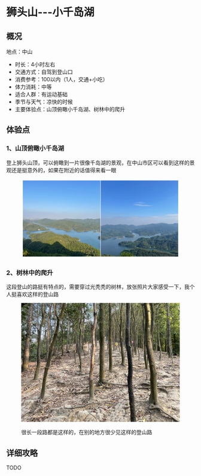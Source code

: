 # 狮头山---小千岛湖

## 概况

地点：中山

* 时长：4小时左右
* 交通方式：自驾到登山口
* 消费参考：100以内（1人，交通+小吃）
* 体力消耗：中等
* 适合人群：有运动基础
* 季节与天气：凉快的时候
* 主要体验点：山顶俯瞰小千岛湖、树林中的爬升

## 体验点

### 1、山顶俯瞰小千岛湖

登上狮头山顶，可以俯瞰到一片很像千岛湖的景观，在中山市区可以看到这样的景观还是挺意外的，如果在附近的话值得来看一眼

<figure><img src=".gitbook/assets/狮头山1.jpg" alt=""><figcaption></figcaption></figure>

### 2、树林中的爬升

这段登山的路挺有特点的，需要穿过光秃秃的树林，放张照片大家感受一下，我个人挺喜欢这样的登山路

<figure><img src=".gitbook/assets/狮头山的上山路.jpeg" alt="" width="563"><figcaption><p>很长一段路都是这样的，在别的地方很少见这样的登山路</p></figcaption></figure>

## 详细攻略

TODO
